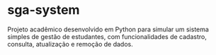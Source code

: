 # sga-system
Projeto acadêmico desenvolvido em Python para simular um sistema simples de gestão de estudantes, com funcionalidades de cadastro, consulta, atualização e remoção de dados.

